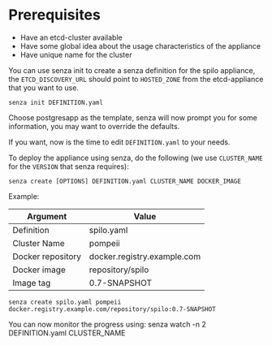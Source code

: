 Prerequisites
=============

* Have an etcd-cluster available
* Have some global idea about the usage characteristics of the appliance
* Have unique name for the cluster

You can use senza init to create a senza definition for the spilo appliance,
the `ETCD_DISCOVERY_URL` should point to `HOSTED_ZONE` from the etcd-appliance that you want to use.

	senza init DEFINITION.yaml

Choose postgresapp as the template, senza will now prompt you for some information, you may want to override the defaults.

If you want, now is the time to edit `DEFINITION.yaml` to your needs.

To deploy the appliance using senza, do the following (we use `CLUSTER_NAME` for the `VERSION` that senza requires):

	senza create [OPTIONS] DEFINITION.yaml CLUSTER_NAME DOCKER_IMAGE

Example:

Argument   		   | Value
-------------------|-------
Definition		   | spilo.yaml
Cluster Name	   | pompeii
Docker repository  | docker.registry.example.com
Docker image       | repository/spilo
Image tag          | 0.7-SNAPSHOT

	senza create spilo.yaml pompeii docker.registry.example.com/repository/spilo:0.7-SNAPSHOT

You can now monitor the progress using:
	senza watch -n 2 DEFINITION.yaml CLUSTER_NAME
